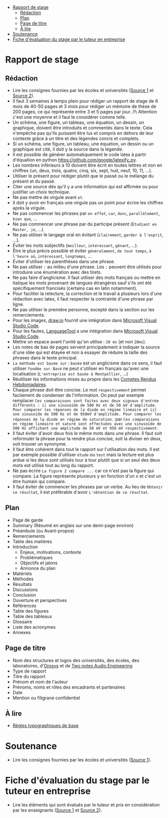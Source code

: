- [Rapport de stage](#Rapport-de-stage)
    - [Rédaction](#rédaction)
    - [Plan](#Plan)
    - [Page de titre](#Page-de-titre)
    - [À lire](#À-lire)
- [Soutenance](#Soutenance)
- [Fiche d'évaluation du stage par le tuteur en entreprise](#fiche-dévaluation-du-stage-par-le-tuteur-en-entreprise)

# Rapport de stage

## Rédaction

- Lire les consignes fournies par les écoles et universités ([Source 1](ConsignesRapport/ConsignesRapport1.pdf) et [Source 2](ConsignesRapport/ConsignesRapport2.pdf)).
- Il faut 3 semaines à temps plein pour rédiger un rapport de stage de 6 mois de 40-50 pages et 3 mois pour rédiger un mémoire de thèse de 200 pages, ce qui représente entre 3 et 5 pages par jour. /!\ Attention c'est une moyenne et il faut le considérer comme telle.
- Un schéma, une figure, un tableau, une équation, un dessin, un graphique, doivent être introduits et commentés dans le texte. Cela n'empêche pas qu'ils puissent être lus et compris en dehors de leur contexte grâce à un titre et des légendes concis et complets.
- Si un schéma, une figure, un tableau, une équation, un dessin ou un graphique est cité, il doit y la source dans la légende.  
- Il est possible de générer automatiquement le code latex à partir d'équation en python https://github.com/google/latexify_py.
- Les nombres inférieurs à 10 doivent être écrit en toutes lettres et non en chiffres (un, deux, trois, quatre, cinq, six, sept, huit, neuf, 10, 11, ...).
- Utiliser le présent pour rédiger plutôt que le passé ou le mélange du présent et du passé.
- Citer une source dès qu'il y a une information qui est affirmée ou pour justifier un choix technique.
- Ne pas mettre de virgule avant `et`.
- Il doit y avoir en français une virgule pas un point pour écrire les chiffres après la virgule.
- Ne pas commencer les phrases par `en effet`, `car`, `donc`, `parallèlement`, `bien que`, ...
- Ne pas commencer une phrase par du participe présent (`Étudiant en Master, je`, ...).
- Ne pas utiliser le langage oral en évitant (`clairement`, `garder à l'esprit`, ...).
- Éviter les mots subjectifs (`meilleur`, `intéressant`, `gênant`, ...).
- Être le plus précis possible et éviter `généralement`, `de tout temps`, `à l'heure où`, `intéressant`, `longtemps`, ...
- Éviter d'utiliser les parenthèses dans une phrase.
- Ne pas utiliser `:` au milieu d'une phrase. Les `:` peuvent être utilisés pour introduire une énumération avec des tirets.
- Ne pas faire d'anglicisme. Il faut utiliser des mots français ou mettre en italique les mots provenant de langues étrangères sauf s'ils ont été spécifiquement francisés (certains cas en latin notamment).
- Pour faciliter la relecture, la correction et le travail à plusieurs lors d'une rédaction avec latex, il faut respecter la contrainte d'une phrase par ligne.
- Ne pas utiliser le première personne, excepté dans la section sur les remerciements.
- Pour les images, [draw.io](https://app.diagrams.net/) fournit une intégration dans [Microsoft Visual Studio Code](https://code.visualstudio.com/).
- Pour les fautes, [LanguageTool](https://marketplace.visualstudio.com/items?itemName=adamvoss.vscode-languagetool) a une intégration dans [Microsoft Visual Studio Code](https://code.visualstudio.com/).
- Mettre un espace avant l'unité qu'on utilise : `20 ms` (et non `20ms`).
- Les notes de bas de pages servent principalement à indiquer la source d'une idée qui est étayée et non à essayer de réduire la taille des phrases dans le texte principal.
- `La méthode est basée sur` : `basée` est un anglicisme dans ce sens, il faut utiliser `fondée sur`. `Basé` ne peut s'utiliser en français qu'avec une localisation  (`L'entreprise est basée à Montpellier`, ...)
- Réutiliser les informations mises au propre dans les [Comptes Rendus Hebdomadaires](RapportHebdomadaire/crh.pdf).
- Chaque phrase doit être concise. Le mot `respectivement` permet facilement de condenser de l'information. On peut par exemple remplacer `Ces comparaisons sont faites avec deux signaux d'entrée différents : i) une sinusoïde de 500 Hz et de 50 mV d'amplitude. Pour comparer les réponses de la diode en régime linéaire et ii) une sinusoïde de 500 Hz et de 950mV d'amplitude. Pour comparer les réponses de la diode en régime de saturation.` par `Ces comparaisons en régime linéaire et saturé sont effectuées avec une sinusoïde de 500 Hz affichant une amplitude de 50 mV et 950 mV respectivement.`
- Il faut éviter d'avoir deux fois le même mots dans une phrase. Il faut soit reformuler la phrase pour la rendre plus concise, soit la diviser en deux, soit trouver un synonyme. 
- Il faut être cohérent dans tout le rapport sur l'utilisation des mots. Il est par exemple possible d'utiliser `étude` ou `test` mais la lecture est plus ardue si les deux sont utilisés tour à tour plutôt que si un seul des deux mots est utilisé tout au long du rapport.
- Ne pas écrire `La figure 2 compare ...` car ce n'est pas la figure qui compare. La figure représente plusieurs y en fonction d'un x et c'est un être humain qui compare.
- Il faut éviter de commencer les phrases par un verbe. Au lieu de `Obtenir ce résultat`, il est préférable d'avoir `L'obtention de ce résultat`.

## Plan

- Page de garde
- Summary (Résumé en anglais sur une demi-page environ)
- Préambule (ou Avant-propos)
- Remerciements
- Table des matières
- Introduction
  - Enjeux, motivations, contexte
  - Problématiques
  - Objectifs et jalons
  - Annonce du plan
- Matériels
- Méthodes
- Résultats
- Discussions
- Conclusion
- Ouverture et perspectives
- Références
- Table des figures
- Table des tableaux
- Glossaire
- Liste des acronymes
- Annexes

## Page de titre

- Nom des structures et logos des universités, des écoles, des laboratoires, d'[Orosys](img/logo_orosys.png) et de [Two notes Audio Engineering](img/logo_twonotes.png)
- Type de rapport
- Titre du rapport
- Prénom et nom de l'auteur
- Prénoms, noms et rôles des encadrants et partenaires
- Date
- Mention ou filigrane confidentiel

## À lire

- [Règles typographiques de base](http://www4.ac-nancy-metz.fr/ien-vittel/docs%20site/outils%20pour%20le%20maitre/regles_typo_version2012.pdf)

# Soutenance

- Lire les consignes fournies par les écoles et universités ([Source 1](ConsignesSoutenance/ConsignesSoutenance1.pdf)).

# Fiche d'évaluation du stage par le tuteur en entreprise

- Lire les éléments qui sont évalués par le tuteur et pris en considération par les enseignants ([Source 1](FicheEvaluationStageParTuteurEntreprise/FicheEvaluationStageParTuteurEntreprise1.pdf) et [Source 2](FicheEvaluationStageParTuteurEntreprise/FicheEvaluationStageParTuteurEntreprise2.pdf)).
